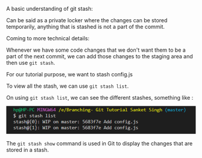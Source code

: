A basic understanding of git stash:

Can be said as a private locker where the changes can be stored temporarily, anything that is stashed is not a part of the commit.

Coming to more technical details:

Whenever we have some code changes that we don't want them to be a part of the next commit, we can add those changes to the staging area and then use `git stash`.

For our tutorial purpose, we want to stash config.js 

To view all the stash, we can use `git stash list`.

On using `git stash list`, we can see the different stashes, something like : 

![Git stash list](Git_stash_list.png)

The `git stash show` command is used in Git to display the changes that are stored in a stash. 